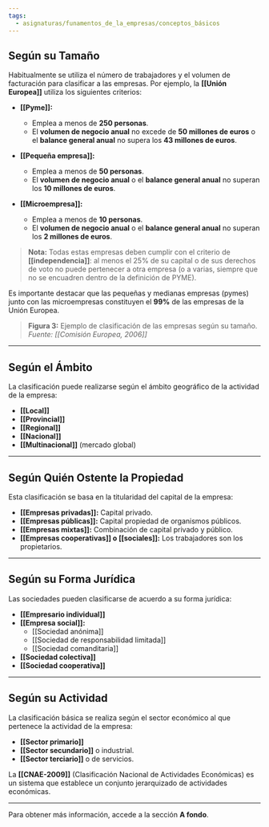 ```yaml
---
tags:
  - asignaturas/funamentos_de_la_empresas/conceptos_básicos
---
```

## Según su Tamaño

Habitualmente se utiliza el número de trabajadores y el volumen de facturación para clasificar a las empresas. Por ejemplo, la **[[Unión Europea]]** utiliza los siguientes criterios:

- **[[Pyme]]:**
  - Emplea a menos de **250 personas**.
  - El **volumen de negocio anual** no excede de **50 millones de euros** o el **balance general anual** no supera los **43 millones de euros**.

- **[[Pequeña empresa]]:**
  - Emplea a menos de **50 personas**.
  - El **volumen de negocio anual** o el **balance general anual** no superan los **10 millones de euros**.

- **[[Microempresa]]:**
  - Emplea a menos de **10 personas**.
  - El **volumen de negocio anual** o el **balance general anual** no superan los **2 millones de euros**.

> **Nota:** Todas estas empresas deben cumplir con el criterio de **[[independencia]]**: al menos el 25% de su capital o de sus derechos de voto no puede pertenecer a otra empresa (o a varias, siempre que no se encuadren dentro de la definición de PYME).

Es importante destacar que las pequeñas y medianas empresas (pymes) junto con las microempresas constituyen el **99%** de las empresas de la Unión Europea.

> **Figura 3:** Ejemplo de clasificación de las empresas según su tamaño.  
> *Fuente: [[Comisión Europea, 2006]]*

---

## Según el Ámbito

La clasificación puede realizarse según el ámbito geográfico de la actividad de la empresa:

- **[[Local]]**
- **[[Provincial]]**
- **[[Regional]]**
- **[[Nacional]]**
- **[[Multinacional]]** (mercado global)

---

## Según Quién Ostente la Propiedad

Esta clasificación se basa en la titularidad del capital de la empresa:

- **[[Empresas privadas]]:** Capital privado.
- **[[Empresas públicas]]:** Capital propiedad de organismos públicos.
- **[[Empresas mixtas]]:** Combinación de capital privado y público.
- **[[Empresas cooperativas]] o [[sociales]]:** Los trabajadores son los propietarios.

---

## Según su Forma Jurídica

Las sociedades pueden clasificarse de acuerdo a su forma jurídica:

- **[[Empresario individual]]**
- **[[Empresa social]]:**
  - [[Sociedad anónima]]
  - [[Sociedad de responsabilidad limitada]]
  - [[Sociedad comanditaria]]
- **[[Sociedad colectiva]]**
- **[[Sociedad cooperativa]]**

---

## Según su Actividad

La clasificación básica se realiza según el sector económico al que pertenece la actividad de la empresa:

- **[[Sector primario]]**
- **[[Sector secundario]]** o industrial.
- **[[Sector terciario]]** o de servicios.

La **[[CNAE-2009]]** (Clasificación Nacional de Actividades Económicas) es un sistema que establece un conjunto jerarquizado de actividades económicas.

---

Para obtener más información, accede a la sección **A fondo**.